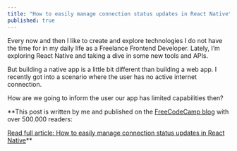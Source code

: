 ```yaml
---
title: "How to easily manage connection status updates in React Native"
published: true
---
```


Every now and then I like to create and explore technologies I do not have the time for in my daily life as a Freelance Frontend Developer. Lately, I’m exploring React Native and taking a dive in some new tools and APIs.


But building a native app is a little bit different than building a web app. I recently got into a scenario where the user has no active internet connection.


How are we going to inform the user our app has limited capabilities then?


**This post is written by me and published on the [FreeCodeCamp blog](https://medium.freecodecamp.org) with over 500.000 readers: 

[Read full article: How to easily manage connection status updates in React Native](https://medium.freecodecamp.org/easily-manage-connection-status-updates-in-react-native-28c9b4b0647f)**

